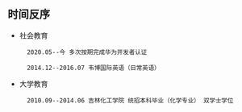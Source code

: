 ## 时间反序

- 社会教育

        2020.05--今 多次按期完成华为开发者认证

        2014.12--2016.07 韦博国际英语（日常英语）

[comment]: <> (2016.07--2016.10 济南甲骨文培训机构（企业软件开发）)

- 大学教育

        2010.09--2014.06 吉林化工学院 统招本科毕业（化学专业） 双学士学位
